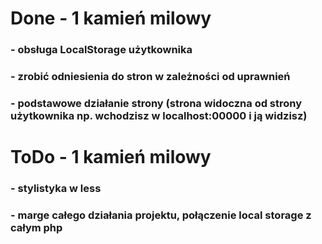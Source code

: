 # Done - 1 kamień milowy
### - obsługa LocalStorage użytkownika
### - zrobić odniesienia do stron w zależności od uprawnień
### - podstawowe działanie strony (strona widoczna od strony użytkownika np. wchodzisz w localhost:00000 i ją widzisz)

# ToDo - 1 kamień milowy
### - stylistyka w less
### - marge całego działania projektu, połączenie local storage z całym php
